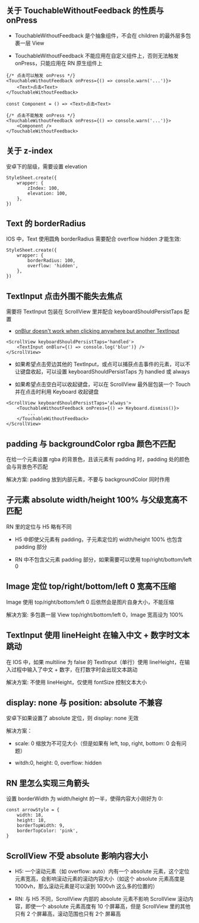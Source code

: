## 关于 TouchableWithoutFeedback 的性质与 onPress

- TouchableWithoutFeedback 是个抽象组件，不会在 children 的最外层多包裹一层 View

- TouchableWithoutFeedback 不能应用在自定义组件上，否则无法触发 onPress，只能应用在 RN 原生组件上

```tsx
{/* 点击可以触发 onPress */}
<TouchableWithoutFeedback onPress={() => console.warn('...')}>
    <Text>点击<Text>
</TouchableWithoutFeedback>
```

```tsx
const Component = () => <Text>点击<Text>

{/* 点击不能触发 onPress */}
<TouchableWithoutFeedback onPress={() => console.warn('...')}>
    <Component />
</TouchableWithoutFeedback>
```

## 关于 z-index

安卓下的层级，需要设置 elevation

```tsx
StyleSheet.create({
    wrapper: {
        zIndex: 100,
        elevation: 100,
    },
})
```

## Text 的 borderRadius

IOS 中，Text 使用圆角 borderRadius 需要配合 overflow hidden 才能生效:

```tsx
StyleSheet.create({
    wrapper: {
        borderRadius: 100,
        overflow: 'hidden',
    },
})
```

## TextInput 点击外围不能失去焦点

需要将 TextInput 包装在 ScrollView 里并配合 keyboardShouldPersistTaps 配置

- [onBlur doesn't work when clicking anywhere but another TextInput](https://github.com/facebook/react-native/issues/11071)

```tsx
<ScrollView keyboardShouldPersistTaps='handled'>
    <TextInput onBlur={() => console.log('blur')} />
</ScrollView>
```

- 如果希望点击旁边其他的 TextInput，或点可以捕获点击事件的元素，可以不让键盘收起，可以设置 keyboardShouldPersistTaps 为 handled 或 always

- 如果希望点击空白可以收起键盘，可以在 ScrollView 最外层包装一个 Touch 并在点击时利用 Keyboard 收起键盘

```tsx
<ScrollView keyboardShouldPersistTaps='always'>
    <TouchableWithoutFeedback onPress={() => Keyboard.dismiss()}>
        ...
    </TouchableWithoutFeedback>
</ScrollView>
```

## padding 与 backgroundColor rgba 颜色不匹配

在给一个元素设置 rgba 的背景色，且该元素有 padding 时，padding 处的颜色会与背景色不匹配

解决方案: padding 放到内部元素，不要与 backgroundColor 同时作用

## 子元素 absolute width/height 100% 与父级宽高不匹配

RN 里的定位与 H5 略有不同

- H5 中即使父元素有 padding，子元素定位的 width/height 100% 也包含 padding 部分

- RN 中不包含父元素 padding 部分，如果需要可以使用 top/right/bottom/left 0

## Image 定位 top/right/bottom/left 0 宽高不压缩

Image 使用 top/right/bottom/left 0 后依然会是图片自身大小，不能压缩

解决方案: 多包裹一层 View top/right/bottom/left 0，Image 宽高设为 100%

## TextInput 使用 lineHeight 在输入中文 + 数字时文本跳动

在 IOS 中，如果 multiline 为 false 的 TextInput（单行）使用 lineHeight，在输入过程中输入了中文 + 数字，在打数字时会出现文本跳动

解决方案: 不使用 lineHeight，仅使用 fontSize 控制文本大小

## display: none 与 position: absolute 不兼容

安卓下如果设置了 absolute 定位，则 display: none 无效

解决方案：

- scale: 0 缩放为不可见大小（但是如果有 left, top, right, bottom: 0 会有问题）

- witdh:0, height: 0, overflow: hidden

## RN 里怎么实现三角箭头

设置 borderWidth 为 width/height 的一半，使得内容大小刚好为 0:

```tsx
const arrowStyle = {
    width: 18,
    height: 18,
    borderTopWidth: 9,
    borderTopColor: 'pink',
}
```

## ScrollView 不受 absolute 影响内容大小

- H5: 一个滚动元素（如 overflow: auto）内有一个 absolute 元素，这个定位元素宽高，会影响滚动元素的滚动内容大小（如这个 absolute 元素高度是 1000vh，那么滚动元素是可以滚到 1000vh 这么多的位置的）

- RN: 与 H5 不同，ScrollView 内部的 absolute 元素不影响 ScrollView 滚动内容，即使一个 absolute 元素高度有 10 个屏幕高，但是 ScrollView 里的其他只有 2 个屏幕高，滚动范围也只有 2个 屏幕高

